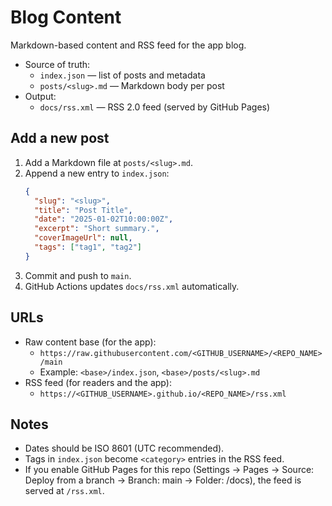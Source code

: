 # Blog Content

Markdown-based content and RSS feed for the app blog.

- Source of truth:
  - `index.json` — list of posts and metadata
  - `posts/<slug>.md` — Markdown body per post
- Output:
  - `docs/rss.xml` — RSS 2.0 feed (served by GitHub Pages)

## Add a new post

1. Add a Markdown file at `posts/<slug>.md`.
2. Append a new entry to `index.json`:
   ```json
   {
     "slug": "<slug>",
     "title": "Post Title",
     "date": "2025-01-02T10:00:00Z",
     "excerpt": "Short summary.",
     "coverImageUrl": null,
     "tags": ["tag1", "tag2"]
   }
   ```
3. Commit and push to `main`.
4. GitHub Actions updates `docs/rss.xml` automatically.

## URLs

- Raw content base (for the app):
  - `https://raw.githubusercontent.com/<GITHUB_USERNAME>/<REPO_NAME>/main`
  - Example: `<base>/index.json`, `<base>/posts/<slug>.md`
- RSS feed (for readers and the app):
  - `https://<GITHUB_USERNAME>.github.io/<REPO_NAME>/rss.xml`

## Notes

- Dates should be ISO 8601 (UTC recommended).
- Tags in `index.json` become `<category>` entries in the RSS feed.
- If you enable GitHub Pages for this repo (Settings → Pages → Source: Deploy from a branch → Branch: main → Folder: /docs), the feed is served at `/rss.xml`.
